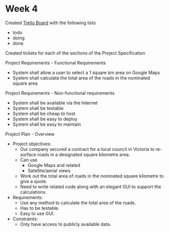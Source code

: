 # Week 4

Created [Trello Board](https://trello.com/b/fgAiXzRE) with the following lists

* todo
* doing
* done

Created tickets for each of the sections of the Project Specification

Project Requirements - Functional Requirements

* System shall allow a user to select a 1 square km area on Google Maps
* System shall calculate the total area of the roads in the nominated square
  area

Project Requirements - Non-functional requirements

* System shall be available via the Internet
* System shall be testable
* System shall be cheap to host
* System shall be easy to deploy
* System shall be easy to maintain

Project Plan - Overview

* Project objectives:
  * Our company secured a contract for a local council in Victoria to
    re-surface roads in a designated square kilometre area.
  * Can use
    * Google Maps and related
    * Satellite/aerial views
  * Work out the total area of roads in the nominated square kilometre to give
    a quote.
  * Need to write related code along with an elegant GUI to support the
    calculations.
* Requirements:
  * Use any method to calculate the total area of the roads.
  * Has to be testable.
  * Easy to use GUI.
* Constraints:
  * Only have access to publicly available data.

